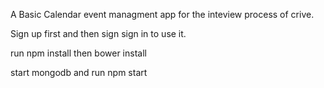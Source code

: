 A Basic Calendar event managment app for the inteview process of crive.

Sign up first and then sign sign in to use it.

run npm install
then bower install

start mongodb and run npm start
